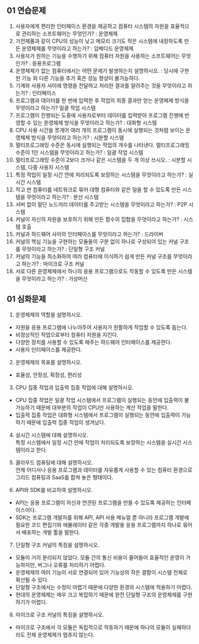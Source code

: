 ## 01 연습문제

1. 사용자에게 편리한 인터페이스 환경을 제공하고 컴퓨터 시스템의 자원을 효율적으로 관리하는 소프트웨어는 무엇인가? : 운영체제
2. 가전제품과 같이 CPU의 성능이 낮고 메모리 크기도 작은 시스템에 내장하도록 만든 운영체제를 무엇이라고 하는가? : 임베디드 운영체제
3. 사용자가 원하는 기능을 수행하기 위해 컴퓨터 자원을 사용하는 소프트웨어는 무엇인가? : 응용프로그램
4. 운영체제가 없는 컴퓨터에서는 어떤 문제가 발생하는지 설명하시오. : 당시에 구현한 기능 외 다른 기능을 추가 혹은 성능 향상이 불가능하다.
5. 기계와 사용자 사이에 명령을 전달하고 처리한 결과를 알려주는 것을 무엇이라고 하는가? : 인터페이스
6. 프로그램과 데이터를 한 번에 입력한 후 작업의 최종 결과만 얻는 운영체제 방식을 무엇이라고 하는가? 일괄 작업 시스템
7. 프로그램이 진행되는 도중에 사용자로부터 데이터를 입력받아 프로그램 진행에 반영할 수 있는 운영체제 방식을 무엇이라고 하는가? : 대화형 시스템
8. CPU 사용 시간을 쪼개어 여러 개의 프로그램이 동시에 실행되는 것처럼 보이는 운영체제 방식을 무엇이라고 하는가? : 시분할 시스템
9. 멀티프로그래밍 수준은 동시에 실행되는 작업의 개수를 나타낸다. 멀티프로그래밍 수준이 1인 시스템을 무엇이라고 하는가? : 일괄 작업 시스템
10. 멀티프로그래밍 수준이 2보다 크거나 같은 시스템을 두 개 이상 쓰시오. : 시분할 시스템, 다중 사용자 시스템
11. 특정 작업이 일정 시간 안에 처리되도록 보장하는 시스템을 무엇이라고 하는가? : 실시간 시스템
12. 작고 싼 컴퓨터를 네트워크로 묶어 대형 컴퓨터와 같은 일을 할 수 있도록 만든 시스템을 무엇이라고 하는가? : 분산 시스템
13. 서버 없이 말단 노드끼리 데이터를 주고받는 시스템을 무엇이라고 하는가? : P2P 시스템
14. 커널이 자신의 자원을 보호하기 위해 만든 함수의 집합을 무엇이라고 하는가? : 시스템 호출
15. 커널과 하드웨어 사이의 인터페이스를 무엇이라고 하는가? : 드라이버
16. 커널의 핵심 기능을 구현하는 모듈들이 구분 없이 하나로 구성되어 있는 커널 구조를 무엇이라고 하는가? : 단일형 구조 커널
17. 커널의 기능을 최소화하여 여러 컴퓨터에 이식하기 쉽게 만든 커널 구조를 무엇이라고 하는가? : 마이크로 구조 커널
18. 서로 다른 운영체제에서 하나의 응용 프로그램으로도 작동할 수 있도록 만든 시스템을 무엇이라고 하는가? : 가상머신

## 01 심화문제
1. 운영체제의 역할을 설명하시오.
- 자원을 응용 프로그램에 나누어주어 사용자가 원활하게 작업할 수 있도록 돕는다.
- 비정상적인 작업으로부터 컴퓨터 자원을 지킨다.
- 다양한 장치를 사용할 수 있도록 해주는 하드웨어 인터페이스를 제공한다.
- 사용자 인터페이스를 제공한다.

2. 운영체제의 목표를 설명하시오.
- 효율성, 안정성, 확장성, 편리성

3. CPU 집중 작업과 입출력 집중 작업에 대해 설명하시오.   
- CPU 집중 작업은 일괄 작업 시스템에서 프로그램이 실행되는 동안에 입출력이 불가능하기 때문에 대부분의 작업이 CPU만 사용하는 계산 작업을 말한다.   
- 입출력 집중 작업은 대화형 시스템에서 프로그램이 실행되는 동안에 입출력이 가능하기 때문에 입출력 집중 작업이 생겨났다.

4. 실시간 시스템에 대해 설명하시오.   
특정 시스템에서 일정 시간 안에 작업이 처리되도록 보장하는 시스템을 실시간 시스템이라고 한다.

5. 클라우드 컴퓨팅에 대해 설명하시오.   
언제 어디서나 응용 프로그램과 데이터를 자유롭게 사용할 수 있는 컴퓨터 환경으로 그리드 컴퓨팅과 SaaS를 합쳐 놓은 형태이다.

6. API와 SDK를 비교하여 설명하시오.   
- API는 응용 프로그램이 자신과 연관된 프로그램을 만들 수 있도록 제공하는 인터페이스이다.
- SDK는 프로그램 개발자를 위해 API, API 사용 메뉴얼 뿐 아니라 프로그램 개발에 필요한 코드 편집기와 에뮬레이터 같은 각종 개발용 응용 프로그램까지 하나로 묶어서 배포하는 개발 툴을 말한다.

7. 단일형 구조 커널의 특징을 설명하시오.
- 모듈이 거의 분리되지 않았다. 모듈 간의 통신 비용이 줄어들어 효율적인 운영이 가능하지만, 버그나 오류를 처리하기 어렵다.
- 운영체제의 여러 기능이 서로 연결되어 있어 기능상의 작은 결함이 시스템 전체로 확산될 수 있다.
- 단일형 구조에서는 수정이 어렵기 때문에 다양한 환경의 시스템에 적용하기 어렵다.
- 현대의 운영체제는 매우 크고 복잡하기 때문에 완전 단일형 구조의 운영체제를 구현하기가 어렵다.

8. 마이크로 구조 커널의 특징을 설명하시오.
- 마이크로 구조에서 각 모듈은 독립적으로 작동하기 때문에 하나의 모듈이 실패하더라도 전체 운영체제가 멈추지 않는다.
